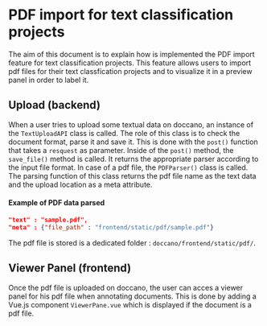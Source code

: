 # PDF import for text classification projects
The aim of this document is to explain how is implemented the PDF import feature for text classification projects.
This feature allows users to import pdf files for their text classfication projects and to visualize it in a preview panel in order to label it.

## Upload (backend)

When a user tries to upload some textual data on doccano, an instance of the `TextUploadAPI` class is called. The role of this class is to check the document format, parse it and save it. 
This is done with the `post()` function that takes a `resquest` as parameter. Inside of the `post()` method, the `save_file()` method is called. 
It returns the appropriate parser according to the input file format. In case of a pdf file, the `PDFParser()` class is called. 
The parsing function of this class returns the pdf file name as the text data and the upload location as a meta attribute.

#### Example of PDF data parsed
```json
"text" : "sample.pdf",
"meta" : {"file_path" : "frontend/static/pdf/sample.pdf"}
```

The pdf file is stored is a dedicated folder : `doccano/frontend/static/pdf/`.

## Viewer Panel (frontend)

Once the pdf file is uploaded on doccano, the user can acces a viewer panel for his pdf file when annotating documents. 
This is done by adding a Vue.js component `ViewerPane.vue` which is displayed if the document is a pdf file.


